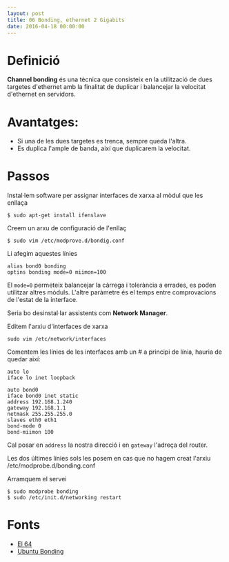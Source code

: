 ```yaml
---
layout: post
title: 06 Bonding, ethernet 2 Gigabits 
date: 2016-04-18 00:00:00
---
```


# Definició

**Channel bonding** és una tècnica que consisteix en la utilització de dues targetes d'ethernet amb la finalitat de duplicar i balancejar la velocitat d'ethernet en servidors.

# Avantatges:

- Si una de les dues targetes es trenca, sempre queda l'altra.
- Es duplica l'ample de banda, així que duplicarem la velocitat.

# Passos

Instal·lem software per assignar interfaces de xarxa al mòdul que les enllaça

```
$ sudo apt-get install ifenslave
```

Creem un arxu de configuració de l'enllaç

```
$ sudo vim /etc/modprove.d/bondig.conf
```

Li afegim aquestes línies

```
alias bond0 bonding
optins bonding mode=0 miimon=100
```

El `mode=0` permeteix balancejar la càrrega i tolerància a errades, es poden utilitzar altres mòduls. L'altre paràmetre és el temps entre comprovacions de l'estat de la interface.

Seria bo desinstal·lar assistents com **Network Manager**.

Editem l'arxiu d'interfaces de xarxa

```
sudo vim /etc/network/interfaces
```

Comentem les línies de les interfaces amb un # a principi de línia, hauria de quedar així:

```
auto lo
iface lo inet loopback

auto bond0
iface bond0 inet static
address 192.168.1.240
gateway 192.168.1.1
netmask 255.255.255.0
slaves eth0 eth1
bond-mode 0
bond-miimon 100
```

Cal posar en `address` la nostra direcció i en `gateway` l'adreça del router.

Les dos últimes línies sols les posem en cas que no hagem creat l'arxiu /etc/modprobe.d/bonding.conf

Arramquem el servei

```
$ sudo modprobe bonding
$ sudo /etc/init.d/networking restart
```

# Fonts

- [El 64](http://el64.blogspot.com.es/2010/01/enlazar-dos-tarjetas-de-red-bonding.html)
- [Ubuntu Bonding](https://help.ubuntu.com/community/UbuntuBonding)

